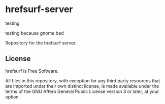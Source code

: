 # hrefsurf-server

testing

testing because gnome bad

Repository for the hrefsurf server. 

## License
hrefsurf is Free Software.

All files in this repository, with exception for any third party resources
that are imported under their own distinct license, is made available under
the terms of the GNU Affero General Public License version 3 or later, at
your option.
